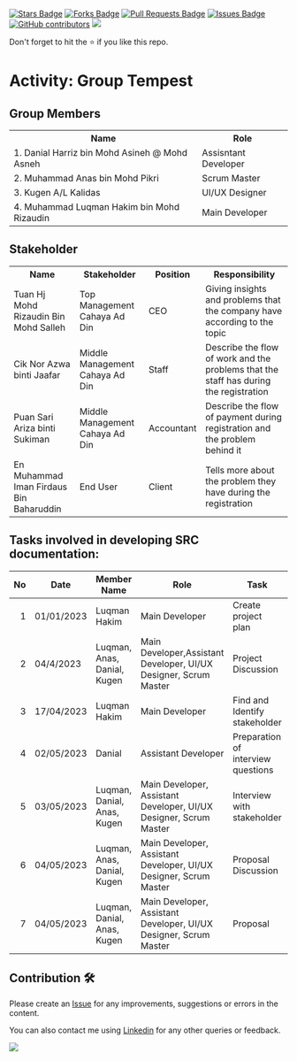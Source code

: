 
<a href="https://github.com/drshahizan/software-engineering/stargazers"><img src="https://img.shields.io/github/stars/drshahizan/software-engineering" alt="Stars Badge"/></a>
<a href="https://github.com/drshahizan/software-engineering/network/members"><img src="https://img.shields.io/github/forks/drshahizan/software-engineering" alt="Forks Badge"/></a>
<a href="https://github.com/drshahizan/software-engineering/pulls"><img src="https://img.shields.io/github/issues-pr/drshahizan/software-engineering" alt="Pull Requests Badge"/></a>
<a href="https://github.com/drshahizan/software-engineering/issues"><img src="https://img.shields.io/github/issues/drshahizan/software-engineering" alt="Issues Badge"/></a>
<a href="https://github.com/drshahizan/software-engineering/graphs/contributors"><img alt="GitHub contributors" src="https://img.shields.io/github/contributors/drshahizan/software-engineering?color=2b9348"></a>
![](https://visitor-badge.glitch.me/badge?page_id=drshahizan/software-engineering)

Don't forget to hit the :star: if you like this repo.

# Activity: Group Tempest

## Group Members
<table>
  <tr>
    <th>Name</th>
    <th>Role</th>
  </tr>
  <tr>
    <td>1. Danial Harriz bin Mohd Asineh @ Mohd Asneh</td>
    <td>Assisntant Developer</td>
  </tr>
  <tr>
    <td>2. Muhammad Anas bin Mohd Pikri</td>
    <td>Scrum Master</td>
  </tr>
    <tr>
    <td>3. Kugen A/L Kalidas</td>
    <td>UI/UX Designer</td>
  </tr>
    <tr>
    <td>4. Muhammad Luqman Hakim bin Mohd Rizaudin</td>
    <td>Main Developer</td>
  </tr>
</table>

## Stakeholder
<table>
  <tr>
    <th>Name</th>
    <th>Stakeholder</th>
    <th>Position</th>
    <th>Responsibility</th>
  </tr>
  <tr>
    <td>Tuan Hj Mohd Rizaudin Bin Mohd Salleh</td>
    <td>Top Management Cahaya Ad Din</td>
    <td>CEO</td>
    <td>Giving insights and problems that the company have according to the topic</td>
  </tr>
    <tr>
    <td>Cik Nor Azwa binti Jaafar</td>
    <td>Middle Management Cahaya Ad Din</td>
    <td>Staff</td>
    <td>Describe the flow of work and the problems that the staff has during the registration</td>
  </tr>
  <tr>
    <td>Puan Sari Ariza binti Sukiman</td>
    <td>Middle Management Cahaya Ad Din</td>
    <td>Accountant</td>
    <td>Describe the flow of payment during registration and the problem behind it</td>
  </tr>
    <tr>
    <td>En Muhammad Iman Firdaus Bin Baharuddin</td>
    <td>End User</td>
    <td>Client</td>
    <td>Tells more about the problem they have during the registration</td>
  </tr>
</table>

## Tasks involved in developing SRC documentation:

| No | Date | Member Name | Role	| Task	| Status	| 
| -----:| ----- | ------ | ------ | ------ | ------ |
| 1 | 01/01/2023| Luqman Hakim | Main Developer | Create project plan | Complete |
| 2| 04/4/2023|Luqman, Anas, Danial, Kugen |Main Developer,Assistant Developer, UI/UX Designer, Scrum Master |Project Discussion| Complete |
| 3| 17/04/2023| Luqman Hakim|Main Developer |Find and Identify stakeholder | Complete |
| 4| 02/05/2023|Danial | Assistant Developer|Preparation of interview questions | Complete|
| 5|03/05/2023 |Luqman, Danial, Anas, Kugen |Main Developer, Assistant Developer, UI/UX Designer, Scrum Master | Interview with stakeholder|Complete |
| 6| 04/05/2023|Luqman, Anas, Danial, Kugen |Main Developer, Assistant Developer, UI/UX Designer, Scrum Master |Proposal Discussion| Complete | 
| 7|04/05/2023 |Luqman, Danial, Anas, Kugen |Main Developer, Assistant Developer, UI/UX Designer, Scrum Master | Proposal |Complete |


## Contribution 🛠️
Please create an [Issue](https://github.com/drshahizan/software-engineering/issues) for any improvements, suggestions or errors in the content.

You can also contact me using [Linkedin](https://www.linkedin.com/in/drshahizan/) for any other queries or feedback.

![](https://visitor-badge.glitch.me/badge?page_id=drshahizan)

